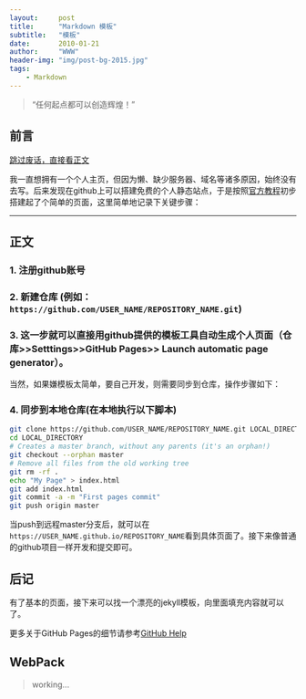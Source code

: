 ```yaml
---
layout:     post
title:      "Markdown 模板"
subtitle:   "模板"
date:       2010-01-21
author:     "WWW"
header-img: "img/post-bg-2015.jpg"
tags:
    - Markdown
---
```


> “任何起点都可以创造辉煌！”

<span id="前言"></span>
## 前言

[跳过废话，直接看正文](#正文)

我一直想拥有一个个人主页，但因为懒、缺少服务器、域名等诸多原因，始终没有去写。后来发现在github上可以搭建免费的个人静态站点，于是按照[官方教程](https://help.github.com/articles/creating-project-pages-from-the-command-line/)初步搭建起了个简单的页面，这里简单地记录下关键步骤：

---
<span id="正文"></span>
## 正文
### 1. 注册github账号
### 2. 新建仓库 (例如：`https://github.com/USER_NAME/REPOSITORY_NAME.git`)
### 3. 这一步就可以直接用github提供的模板工具自动生成个人页面（仓库>>Setttings>>GitHub Pages>> Launch automatic page generator）。
当然，如果嫌模板太简单，要自己开发，则需要同步到仓库，操作步骤如下：
### 4. 同步到本地仓库(在本地执行以下脚本)
```bash
git clone https://github.com/USER_NAME/REPOSITORY_NAME.git LOCAL_DIRECTORY
cd LOCAL_DIRECTORY
# Creates a master branch, without any parents (it's an orphan!)
git checkout --orphan master
# Remove all files from the old working tree
git rm -rf .
echo "My Page" > index.html
git add index.html
git commit -a -m "First pages commit"
git push origin master
```
当push到远程master分支后，就可以在`https://USER_NAME.github.io/REPOSITORY_NAME`看到具体页面了。接下来像普通的github项目一样开发和提交即可。

<span id="后记"></span>
## 后记

有了基本的页面，接下来可以找一个漂亮的jekyll模板，向里面填充内容就可以了。

更多关于GitHub Pages的细节请参考[GitHub Help](https://help.github.com/categories/github-pages-basics/)

## WebPack

> working...
